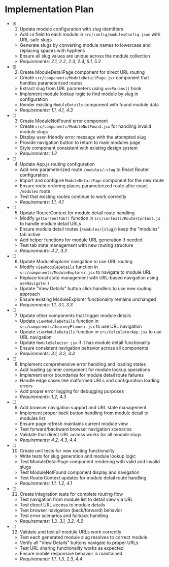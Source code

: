 # Implementation Plan

- [x] 1. Update module configuration with slug identifiers
  - Add `id` field to each module in `src/config/modulesConfig.json` with URL-safe slugs
  - Generate slugs by converting module names to lowercase and replacing spaces with hyphens
  - Ensure all slug values are unique across the module collection
  - _Requirements: 2.1, 2.2, 2.3, 2.4, 5.1, 5.2_

- [x] 2. Create ModuleDetailPage component for direct URL routing
  - Create `src/components/ModuleDetailPage.jsx` component that handles parameterized routes
  - Extract slug from URL parameters using `useParams()` hook
  - Implement module lookup logic to find module by slug in configuration
  - Render existing `ModuleDetails` component with found module data
  - _Requirements: 1.1, 4.1, 4.3_

- [ ] 3. Create ModuleNotFound error component
  - Create `src/components/ModuleNotFound.jsx` for handling invalid module slugs
  - Display user-friendly error message with the attempted slug
  - Provide navigation button to return to main modules page
  - Style component consistent with existing design system
  - _Requirements: 1.2_

- [ ] 4. Update App.js routing configuration
  - Add new parameterized route `/modules/:slug` to React Router configuration
  - Import and configure `ModuleDetailPage` component for the new route
  - Ensure route ordering places parameterized route after exact `/modules` route
  - Test that existing routes continue to work correctly
  - _Requirements: 1.1, 4.1_

- [ ] 5. Update RouterContext for module detail route handling
  - Modify `getCurrentTab()` function in `src/contexts/RouterContext.js` to handle module detail URLs
  - Ensure module detail routes (`/modules/{slug}`) keep the "modules" tab active
  - Add helper functions for module URL generation if needed
  - Test tab state management with new routing structure
  - _Requirements: 4.2, 3.3_

- [ ] 6. Update ModuleExplorer navigation to use URL routing
  - Modify `viewModuleDetails` function in `src/components/ModuleExplorer.jsx` to navigate to module URL
  - Replace local state management with URL-based navigation using `useNavigate()`
  - Update "View Details" button click handlers to use new routing approach
  - Ensure existing ModuleExplorer functionality remains unchanged
  - _Requirements: 1.1, 3.1, 3.3_

- [ ] 7. Update other components that trigger module details
  - Update `viewModuleDetails` function in `src/components/JourneyPlanner.jsx` to use URL navigation
  - Update `viewModuleDetails` function in `src/CalculatorApp.jsx` to use URL navigation
  - Update `ModuleSelector.jsx` if it has module detail functionality
  - Ensure consistent navigation behavior across all components
  - _Requirements: 3.1, 3.2, 3.3_

- [ ] 8. Implement comprehensive error handling and loading states
  - Add loading spinner component for module lookup operations
  - Implement error boundaries for module detail route failures
  - Handle edge cases like malformed URLs and configuration loading errors
  - Add proper error logging for debugging purposes
  - _Requirements: 1.2, 4.3_

- [ ] 9. Add browser navigation support and URL state management
  - Implement proper back button handling from module detail to modules list
  - Ensure page refresh maintains current module view
  - Test forward/backward browser navigation scenarios
  - Validate that direct URL access works for all module slugs
  - _Requirements: 4.2, 4.3, 4.4_

- [ ] 10. Create unit tests for new routing functionality
  - Write tests for slug generation and module lookup logic
  - Test ModuleDetailPage component rendering with valid and invalid slugs
  - Test ModuleNotFound component display and navigation
  - Test RouterContext updates for module detail route handling
  - _Requirements: 1.1, 1.2, 4.1_

- [ ] 11. Create integration tests for complete routing flow
  - Test navigation from module list to detail view via URL
  - Test direct URL access to module details
  - Test browser navigation (back/forward) behavior
  - Test error scenarios and fallback handling
  - _Requirements: 1.3, 3.1, 3.2, 4.2_

- [ ] 12. Validate and test all module URLs work correctly
  - Test each generated module slug resolves to correct module
  - Verify all "View Details" buttons navigate to proper URLs
  - Test URL sharing functionality works as expected
  - Ensure mobile responsive behavior is maintained
  - _Requirements: 1.1, 1.3, 2.3, 4.4_